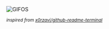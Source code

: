 <div align="justify">
<picture>
    <source media="(prefers-color-scheme: dark)" srcset="https://i.ibb.co/6J0nr8H/output-gif.gif">
    <source media="(prefers-color-scheme: light)" srcset="https://i.ibb.co/6J0nr8H/output-gif.gif">
    <img alt="GIFOS" src="https://i.ibb.co/6J0nr8H/output-gif.gif">
</picture>

<sub><i>inspired from [x0rzavi/github-readme-terminal](https://github.com/x0rzavi/github-readme-terminal)</i></sub>

</div>

<!-- Image deletion URL: https://ibb.co/BK2zcGy/567fa4082e6eca1b0586787c2de4c021 -->
